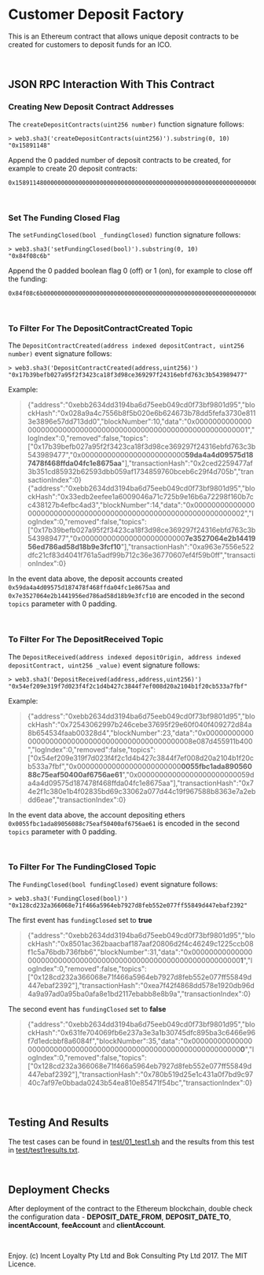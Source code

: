 # Customer Deposit Factory

This is an Ethereum contract that allows unique deposit contracts to be created for customers to deposit funds for an ICO.

<br />

## JSON RPC Interaction With This Contract

### Creating New Deposit Contract Addresses

The `createDepositContracts(uint256 number)` function signature follows:

    > web3.sha3('createDepositContracts(uint256)').substring(0, 10)
    "0x15891148"

Append the 0 padded number of deposit contracts to be created, for example to create 20 deposit contracts:

    0x158911480000000000000000000000000000000000000000000000000000000000000014

<br />

### Set The Funding Closed Flag

The `setFundingClosed(bool _fundingClosed)` function signature follows:

    > web3.sha3('setFundingClosed(bool)').substring(0, 10)
    "0x84f08c6b"

Append the 0 padded boolean flag 0 (off) or 1 (on), for example to close off the funding:

    0x84f08c6b0000000000000000000000000000000000000000000000000000000000000001

<br />

### To Filter For The DepositContractCreated Topic

The `DepositContractCreated(address indexed depositContract, uint256 number)` event signature follows:

    > web3.sha3('DepositContractCreated(address,uint256)')
    "0x17b39befb027a95f2f3423ca18f3d98ce369297f24316ebfd763c3b543989477"

Example:

> {"address":"0xebb2634dd3194ba6d75eeb049cd0f73bf9801d95","blockHash":"0x028a9a4c7556b8f5b020e6b624673b78dd5fefa3730e8113e3896e57dd713dd0","blockNumber":10,"data":"0x0000000000000000000000000000000000000000000000000000000000000001","logIndex":0,"removed":false,"topics":["0x17b39befb027a95f2f3423ca18f3d98ce369297f24316ebfd763c3b543989477","0x000000000000000000000000**59da4a4d09575d187478f468ffda04fc1e8675aa**"],"transactionHash":"0x2ced2259477af3b351cd85932b62593dbb059af1734859760bceb6c29f4d705b","transactionIndex":0}
> {"address":"0xebb2634dd3194ba6d75eeb049cd0f73bf9801d95","blockHash":"0x33edb2eefee1a6009046a71c725b9e16b6a72298f160b7cc438127b4efbc4ad3","blockNumber":14,"data":"0x0000000000000000000000000000000000000000000000000000000000000002","logIndex":0,"removed":false,"topics":["0x17b39befb027a95f2f3423ca18f3d98ce369297f24316ebfd763c3b543989477","0x000000000000000000000000**7e3527064e2b1441956ed786ad58d18b9e3fcf10**"],"transactionHash":"0xa963e7556e522dfc21cf83d4041f761a5adf99b712c36e36770607ef4f59b0ff","transactionIndex":0}


In the event data above, the deposit accounts created `0x59da4a4d09575d187478f468ffda04fc1e8675aa` and `0x7e3527064e2b1441956ed786ad58d18b9e3fcf10` are encoded in the second `topics` parameter with 0 padding.


<br />

### To Filter For The DepositReceived Topic

The `DepositReceived(address indexed depositOrigin, address indexed depositContract, uint256 _value)` event signature follows:

    > web3.sha3('DepositReceived(address,address,uint256)')
    "0x54ef209e319f7d023f4f2c1d4b427c3844f7ef008d20a2104b1f20cb533a7fbf"

Example:

>  {"address":"0xebb2634dd3194ba6d75eeb049cd0f73bf9801d95","blockHash":"0x72543062997b246cebe37695f29e60f040f409272d84a8b654534faab00328d4","blockNumber":23,"data":"0x0000000000000000000000000000000000000000000000008e087d455911b400","logIndex":0,"removed":false,"topics":["0x54ef209e319f7d023f4f2c1d4b427c3844f7ef008d20a2104b1f20cb533a7fbf","0x000000000000000000000000**0055fbc1ada89056088c75eaf50400af6756ae61**","0x00000000000000000000000059da4a4d09575d187478f468ffda04fc1e8675aa"],"transactionHash":"0x74e2f1c380e1b4f02835bd69c33062a077d44c19f967588b8363e7a2ebdd6eae","transactionIndex":0}

In the event data above, the account depositing ethers `0x0055fbc1ada89056088c75eaf50400af6756ae61` is encoded in the second `topics` parameter with 0 padding.

<br />

### To Filter For The FundingClosed Topic

The `FundingClosed(bool fundingClosed)` event signature follows:

    > web3.sha3('FundingClosed(bool)')
    "0x128cd232a366068e71f466a5964eb7927d8feb552e077ff55849d447ebaf2392"

The first event has `fundingClosed` set to **true**
>  {"address":"0xebb2634dd3194ba6d75eeb049cd0f73bf9801d95","blockHash":"0x8501ac362baacbaf187aaf20806d2f4c46249c1225ccb08f1c5a76bdb736fbb6","blockNumber":31,"data":"0x000000000000000000000000000000000000000000000000000000000000000**1**","logIndex":0,"removed":false,"topics":["0x128cd232a366068e71f466a5964eb7927d8feb552e077ff55849d447ebaf2392"],"transactionHash":"0xea7f42f4868dd578e1920db96d4a9a97ad0a95ba0afa8e1bd2117ebabb8e8b9a","transactionIndex":0}

The second event has `fundingClosed` set to **false**
> {"address":"0xebb2634dd3194ba6d75eeb049cd0f73bf9801d95","blockHash":"0x631fe704069fb6e237a3e3a1b30745dfc895ba3c6466e96f7d1edcbbf8a6084f","blockNumber":35,"data":"0x000000000000000000000000000000000000000000000000000000000000000**0**","logIndex":0,"removed":false,"topics":["0x128cd232a366068e71f466a5964eb7927d8feb552e077ff55849d447ebaf2392"],"transactionHash":"0x780b519d25e1c431a0f7bd9c9740c7af97e0bbada0243b54ea810e85471f54bc","transactionIndex":0}


<br />

## Testing And Results

The test cases can be found in [test/01_test1.sh](test/01_test1.sh) and the results from this test in [test/test1results.txt](test/test1results.txt).

<br />

## Deployment Checks

After deployment of the contract to the Ethereum blockchain, double check the configuration data - **DEPOSIT_DATE_FROM**, **DEPOSIT_DATE_TO**, **incentAccount**, **feeAccount** and **clientAccount**.

<br />

Enjoy. (c) Incent Loyalty Pty Ltd and Bok Consulting Pty Ltd 2017. The MIT Licence.
